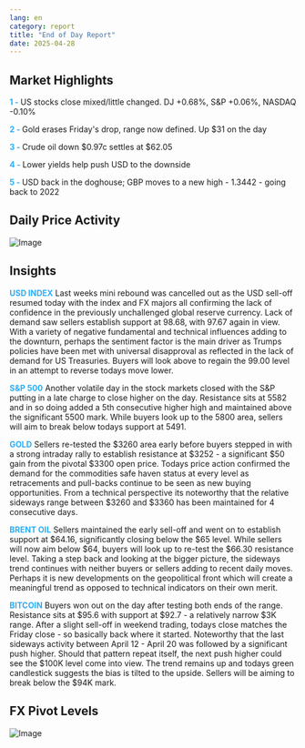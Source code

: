 ```yaml
---
lang: en
category: report
title: "End of Day Report"
date: 2025-04-28
---
```



<h2>Market Highlights</h2>
<strong style="color: #2caef7;">1 - </strong> US stocks close mixed/little changed. DJ +0.68%, S&P +0.06%, NASDAQ -0.10%

<strong style="color: #2caef7;">2 - </strong> Gold erases Friday's drop, range now defined. Up $31 on the day

<strong style="color: #2caef7;">3 - </strong> Crude oil down $0.97c settles at $62.05

<strong style="color: #2caef7;">4 - </strong> Lower yields help push USD to the downside

<strong style="color: #2caef7;">5 - </strong> USD back in the doghouse; GBP moves to a new high - 1.3442 -  going back to 2022



<h2>Daily Price Activity</h2>
<img src="https://markleighedu.github.io/img/Apr-2025/28-Apr-2025/price.jpg" alt="Image"/>

<h2>Insights</h2>
<strong style="color: #2caef7;">USD INDEX</strong> Last weeks mini rebound was cancelled out as the USD sell-off resumed today with the index and FX majors all confirming the lack of confidence in the previously unchallenged global reserve currency. Lack of demand saw sellers establish support at 98.68, with 97.67 again in view. With a variety of negative fundamental and technical influences adding to the downturn, perhaps the sentiment factor is the main driver as Trumps policies have been met with universal disapproval as reflected in the lack of demand for US Treasuries. Buyers will look above to regain the 99.00 level in an attempt to reverse todays move lower.  

<strong style="color: #2caef7;">S&P 500</strong> Another volatile day in the stock markets closed with the S&P putting in a late charge to close higher on the day. Resistance sits at 5582 and in so doing added a 5th consecutive higher high and maintained above the significant 5500 mark. While buyers look up to the 5800 area, sellers will aim to break below todays support at 5491.

<strong style="color: #2caef7;">GOLD</strong> Sellers re-tested the $3260 area early before buyers stepped in with a strong intraday rally to establish resistance at $3252 - a significant $50 gain from the pivotal $3300 open price. Todays price action confirmed the demand for the commodities safe haven status at every level as retracements and pull-backs continue to be seen as new buying opportunities. From a technical perspective its noteworthy that the relative sideways range between $3260 and $3360 has been maintained for 4 consecutive days. 

<strong style="color: #2caef7;">BRENT OIL</strong> Sellers maintained the early sell-off and went on to establish support at $64.16, significantly closing below the $65 level. While sellers will now aim below $64, buyers will look up to re-test the $66.30 resistance level. Taking a step back and looking at the bigger picture, the sideways trend continues with neither buyers or sellers adding to recent daily moves. Perhaps it is new developments on the geopolitical front which will create a meaningful trend as opposed to technical indicators on their own merit.

<strong style="color: #2caef7;">BITCOIN</strong> Buyers won out on the day after testing both ends of the range. Resistance sits at $95.6 with support at $92.7 - a relatively narrow $3K range. After a slight sell-off in weekend trading, todays close matches the Friday close - so basically back where it started. Noteworthy that the last sideways activity between April 12 - April 20 was followed by a significant push higher. Should that pattern repeat itself, the next push higher could see the $100K level come into view. The trend remains up and todays green candlestick suggests the bias is tilted to the upside. Sellers will be aiming to break below the $94K mark.



<h2>FX Pivot Levels</h2>
<img src="https://markleighedu.github.io/img/Apr-2025/28-Apr-2025/pivot.jpg" alt="Image"/>